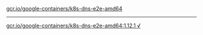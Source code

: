 [gcr.io/google-containers/k8s-dns-e2e-amd64](https://hub.docker.com/r/anjia0532/k8s-dns-e2e-amd64/tags/) 

----
[gcr.io/google-containers/k8s-dns-e2e-amd64:1.12.1 √](https://hub.docker.com/r/anjia0532/google-containers.k8s-dns-e2e-amd64/tags/)


